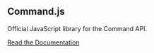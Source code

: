 ## Command.js

Official JavaScript library for the Command API.

[Read the Documentation](https://portal.oncommand.io/docs/command-js/0.16.0/introduction)